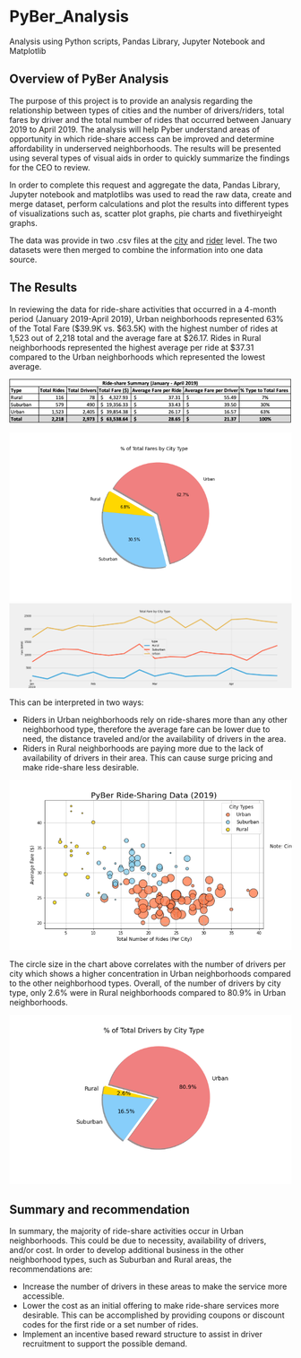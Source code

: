# PyBer_Analysis
Analysis using Python scripts, Pandas Library, Jupyter Notebook and Matplotlib

## Overview of PyBer Analysis

The purpose of this project is to provide an analysis regarding the relationship between types of cities and the number of drivers/riders, total fares by driver and the total number of rides that occurred between January 2019 to April 2019. The analysis will help Pyber understand areas of opportunity in which ride-share access can be improved and determine affordability in underserved neighborhoods. The results will be presented using several types of visual aids in order to quickly summarize the findings for the CEO to review. 

In order to complete this request and aggregate the data, Pandas Library, Jupyter notebook  and matplotlibs was used to read the raw data, create and merge dataset, perform calculations and plot the results into different types of visualizations such as, scatter plot graphs, pie charts and fivethiryeight graphs.

The data was provide in two .csv files at the [city](https://github.com/amylio/PyBer_Analysis/blob/main/Resources/city_data.csv) and [rider](https://github.com/amylio/PyBer_Analysis/blob/main/Resources/ride_data.csv) level. The two datasets were then merged to combine the information into one data source.

## The Results

In reviewing the data for ride-share activities that occurred in a 4-month period (January 2019-April 2019), Urban neighborhoods represented 63% of the Total Fare ($39.9K vs. $63.5K) with the highest number of rides at 1,523 out of 2,218 total and the average fare at $26.17. Rides in Rural neighborhoods represented the highest average per ride at $37.31 compared to the Urban neighborhoods which represented the lowest average.  

![summary](https://github.com/amylio/PyBer_Analysis/blob/main/MOD5%20Challenge%20Submission/analysis/Jan-April19_Summary.png)

![piechart](https://github.com/amylio/PyBer_Analysis/blob/main/MOD5%20Challenge%20Submission/analysis/Fig5.png)
![Total Fares](https://github.com/amylio/PyBer_Analysis/blob/main/MOD5%20Challenge%20Submission/analysis/PyBer_fare_summary.png)

This can be interpreted in two ways:

* Riders in Urban neighborhoods rely on ride-shares more than any other neighborhood type, therefore the average fare can be lower due to need, the distance traveled and/or the availability of drivers in the area.
* Riders in Rural neighborhoods are paying more due to the lack of availability of drivers in their area. This can cause surge pricing and make ride-share less desirable.

![scatter plot](https://github.com/amylio/PyBer_Analysis/blob/main/MOD5%20Challenge%20Submission/analysis/Fig1.png)

The circle size in the chart above correlates with the number of drivers per city which shows a higher concentration in Urban neighborhoods compared to the other neighborhood types. Overall, of the number of drivers by city type, only 2.6% were in Rural neighborhoods compared to 80.9% in Urban neighborhoods. 

![Total Driver](https://github.com/amylio/PyBer_Analysis/blob/main/MOD5%20Challenge%20Submission/analysis/Fig7.png)

## Summary and recommendation

In summary, the majority of ride-share activities occur in Urban neighborhoods. This could be due to necessity, availability of drivers, and/or cost. In order to develop additional business in the other neighborhood types, such as Suburban and Rural areas, the recommendations are:

* Increase the number of drivers in these areas to make the service more accessible.
* Lower the cost as an initial offering to make ride-share services more desirable. This can be accomplished by providing coupons or discount codes for the first ride or a set number of rides.
* Implement an incentive based reward structure to assist in driver recruitment to support the possible demand.
